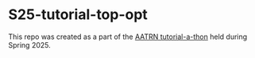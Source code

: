 # S25-tutorial-top-opt
This repo was created as a part of the [AATRN tutorial-a-thon](https://sites.google.com/view/aatrn-tutorial-a-thon) held during Spring 2025.


